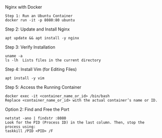 Nginx with Docker
```
Step 1: Run an Ubuntu Container
docker run -it -p 8080:80 ubuntu

```
Step 2: Update and Install Nginx

```
apt update && apt install -y nginx
```
Step 3: Verify Installation
```
uname -a
ls -lh  Lists files in the current directory
```

Step 4: Install Vim (for Editing Files)
```
apt install -y vim
```
Step 5: Access the Running Container
```
docker exec -it <container_name_or_id> /bin/bash
Replace <container_name_or_id> with the actual container’s name or ID.
```
Option 2: Find and Free the Port
```
netstat -ano | findstr :8080
Look for the PID (Process ID) in the last column. Then, stop the process using:
taskkill /PID <PID> /F
```
